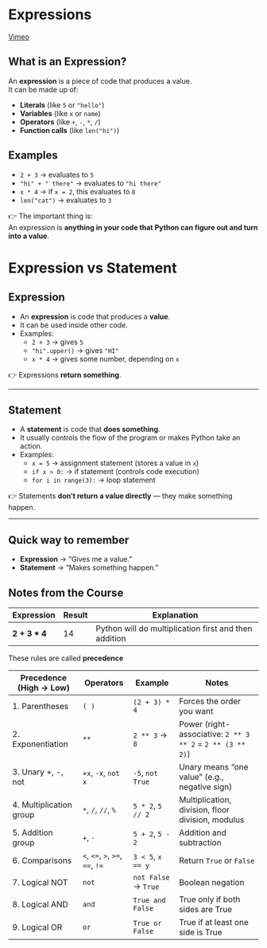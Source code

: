 # Expressions
[Vimeo]( https://vimeo.com/954334376/0c486313d0#t=0)

## What is an Expression?

An **expression** is a piece of code that produces a value.  
It can be made up of:
- **Literals** (like `5` or `"hello"`)
- **Variables** (like `x` or `name`)
- **Operators** (like `+`, `-`, `*`, `/`)
- **Function calls** (like `len("hi")`)

##  Examples

- `2 + 3` → evaluates to `5`
- `"hi" + " there"` → evaluates to `"hi there"`
- `x * 4` → if `x = 2`, this evaluates to `8`
- `len("cat")` → evaluates to `3`

👉 The important thing is:  
An expression is **anything in your code that Python can figure out and turn into a value**.

# Expression vs Statement

## Expression
- An **expression** is code that produces a **value**.  
- It can be used inside other code.  
- Examples:
  - `2 + 3` → gives `5`
  - `"hi".upper()` → gives `"HI"`
  - `x * 4` → gives some number, depending on `x`

👉 Expressions **return something**.

---

## Statement
- A **statement** is code that **does something**.  
- It usually controls the flow of the program or makes Python take an action.  
- Examples:
  - `x = 5` → assignment statement (stores a value in `x`)
  - `if x > 0:` → if statement (controls code execution)
  - `for i in range(3):` → loop statement

👉 Statements **don’t return a value directly** — they make something happen.

---

## Quick way to remember
- **Expression** → “Gives me a value.”  
- **Statement** → “Makes something happen.”

## Notes from the Course 

| Expression | Result | Explanation |
|------------|--------|-------------|
| **2 + 3 * 4** | 14 | Python will do multiplication first and then addition |


These rules are called **precedence** 

| Precedence (High → Low) | Operators                          | Example           | Notes                                                                 |
|--------------------------|------------------------------------|-------------------|----------------------------------------------------------------------|
| 1. Parentheses           | `( )`                             | `(2 + 3) * 4`     | Forces the order you want                                             |
| 2. Exponentiation        | `**`                              | `2 ** 3` → `8`    | Power (right-associative: `2 ** 3 ** 2` = `2 ** (3 ** 2)`)            |
| 3. Unary +, -, not       | `+x`, `-x`, `not x`               | `-5`, `not True`  | Unary means “one value” (e.g., negative sign)                         |
| 4. Multiplication group  | `*`, `/`, `//`, `%`               | `5 * 2`, `5 // 2` | Multiplication, division, floor division, modulus                     |
| 5. Addition group        | `+`, `-`                          | `5 + 2`, `5 - 2`  | Addition and subtraction                                              |
| 6. Comparisons           | `<`, `<=`, `>`, `>=`, `==`, `!=` | `3 < 5`, `x == y` | Return `True` or `False`                                              |
| 7. Logical NOT           | `not`                             | `not False` → `True` | Boolean negation                                                     |
| 8. Logical AND           | `and`                             | `True and False`  | True only if both sides are True                                      |
| 9. Logical OR            | `or`                              | `True or False`   | True if at least one side is True                                     |






